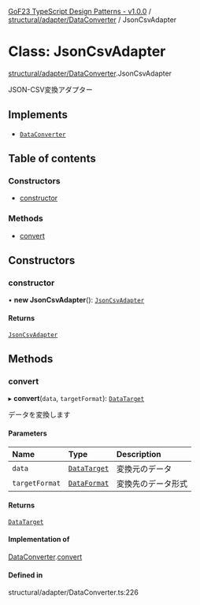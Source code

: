 [GoF23 TypeScript Design Patterns - v1.0.0](../README.md) / [structural/adapter/DataConverter](../modules/structural_adapter_DataConverter.md) / JsonCsvAdapter

# Class: JsonCsvAdapter

[structural/adapter/DataConverter](../modules/structural_adapter_DataConverter.md).JsonCsvAdapter

JSON-CSV変換アダプター

## Implements

- [`DataConverter`](../interfaces/structural_adapter_DataConverter.DataConverter.md)

## Table of contents

### Constructors

- [constructor](structural_adapter_DataConverter.JsonCsvAdapter.md#constructor)

### Methods

- [convert](structural_adapter_DataConverter.JsonCsvAdapter.md#convert)

## Constructors

### constructor

• **new JsonCsvAdapter**(): [`JsonCsvAdapter`](structural_adapter_DataConverter.JsonCsvAdapter.md)

#### Returns

[`JsonCsvAdapter`](structural_adapter_DataConverter.JsonCsvAdapter.md)

## Methods

### convert

▸ **convert**(`data`, `targetFormat`): [`DataTarget`](../interfaces/structural_adapter_DataConverter.DataTarget.md)

データを変換します

#### Parameters

| Name | Type | Description |
| :------ | :------ | :------ |
| `data` | [`DataTarget`](../interfaces/structural_adapter_DataConverter.DataTarget.md) | 変換元のデータ |
| `targetFormat` | [`DataFormat`](../enums/structural_adapter_DataConverter.DataFormat.md) | 変換先のデータ形式 |

#### Returns

[`DataTarget`](../interfaces/structural_adapter_DataConverter.DataTarget.md)

#### Implementation of

[DataConverter](../interfaces/structural_adapter_DataConverter.DataConverter.md).[convert](../interfaces/structural_adapter_DataConverter.DataConverter.md#convert)

#### Defined in

structural/adapter/DataConverter.ts:226
